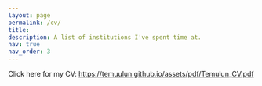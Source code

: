 ```yaml
---
layout: page
permalink: /cv/
title: 
description: A list of institutions I've spent time at.
nav: true
nav_order: 3
---
```


Click here for my CV: https://temuulun.github.io/assets/pdf/Temulun_CV.pdf
